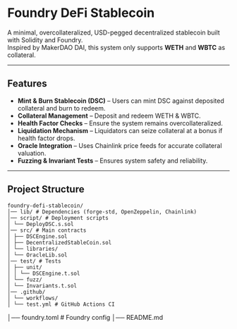 # Foundry DeFi Stablecoin

A minimal, overcollateralized, USD-pegged decentralized stablecoin built with Solidity and Foundry.  
Inspired by MakerDAO DAI, this system only supports **WETH** and **WBTC** as collateral.

---

## Features

- **Mint & Burn Stablecoin (DSC)** – Users can mint DSC against deposited collateral and burn to redeem.  
- **Collateral Management** – Deposit and redeem WETH & WBTC.  
- **Health Factor Checks** – Ensure the system remains overcollateralized.  
- **Liquidation Mechanism** – Liquidators can seize collateral at a bonus if health factor drops.  
- **Oracle Integration** – Uses Chainlink price feeds for accurate collateral valuation.  
- **Fuzzing & Invariant Tests** – Ensures system safety and reliability.  

---

## Project Structure
```
foundry-defi-stablecoin/
│── lib/ # Dependencies (forge-std, OpenZeppelin, Chainlink)
│── script/ # Deployment scripts
│ └── DeployDSC.s.sol
│── src/ # Main contracts
│ ├── DSCEngine.sol
│ ├── DecentralizedStableCoin.sol
│ └── libraries/
│ └── OracleLib.sol
│── test/ # Tests
│ ├── unit/
│ │ └── DSCEngine.t.sol
│ └── fuzz/
│ └── Invariants.t.sol
│── .github/
│ └── workflows/
│ └── test.yml # GitHub Actions CI
```
│── foundry.toml # Foundry config
│── README.md
